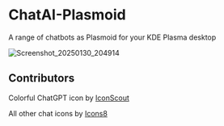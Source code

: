 # ChatAI-Plasmoid
A range of chatbots as Plasmoid for your KDE Plasma desktop 

![Screenshot_20250130_204914](https://github.com/user-attachments/assets/0e72709b-3d10-430c-a24e-8a0511c05423)

## Contributors
<!-- readme: contributors -start -->
<!-- readme: contributors -end -->

Colorful ChatGPT icon by [IconScout](https://iconscout.com/)

All other chat icons by [Icons8](https://icons8.com/)
